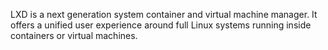 LXD is a next generation system container and virtual machine manager. It offers a unified user experience around full Linux systems running inside containers or virtual machines.
